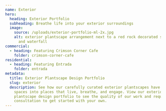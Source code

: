```yaml
---
name: Exterior
hero:
  heading: Exterior Portfolio
  subheading: Breathe life into your exterior surroundings
  image:
    source: /uploads/exterior-portfolio-ml-2x.jpg
    alt: exterior plantscape arrangement next to a red rock decorated swimming pool
      and waterfall
commercial:
  - heading: Featuring Crimson Corner Cafe
    folder: crimson-corner-cafe
residential:
  - heading: Featuring Entrada
    folder: entrada
metadata:
  title: Exterior Plantscape Design Portfolio
  slug: exterior
  description: See how our carefully curated exterior plantscapes have transformed
    spaces into places that live, breathe, and engage. View our exterior
    plantscape design portfolio to see the quality of our work and request a
    consultation to get started with your own.
---
```

